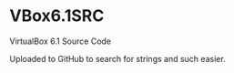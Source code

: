 # VBox6.1SRC
 VirtualBox 6.1 Source Code
 
 Uploaded to GitHub to search for strings and such easier.
